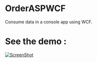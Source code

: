 OrderASPWCF
===========

Consume data in a console app using WCF.

See the demo :
========
[![ScreenShot](http://caorsi.info/wp-content/uploads/2010/04/yt-video-html-loading.png)](http://www.youtube.com/watch?v=iwEGjBI4Ctw&feature=youtu.be)

